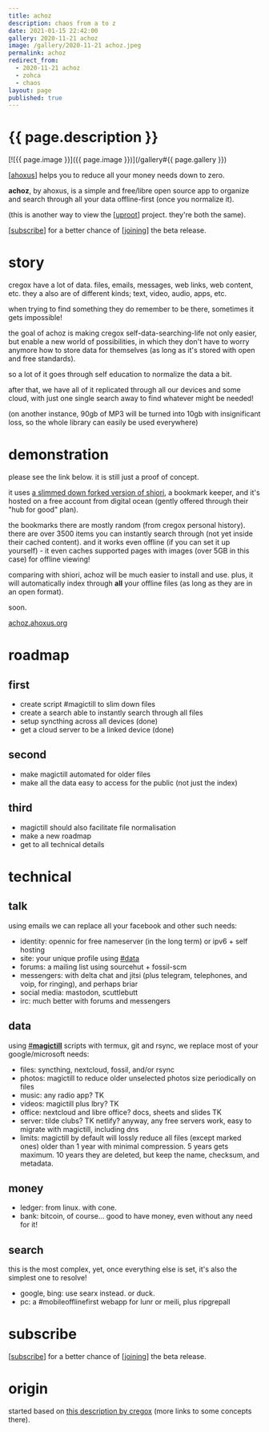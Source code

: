 ```yaml
---
title: achoz
description: chaos from a to z
date: 2021-01-15 22:42:00
gallery: 2020-11-21 achoz
image: /gallery/2020-11-21 achoz.jpeg
permalink: achoz
redirect_from:
  - 2020-11-21 achoz 
  - zohca
  - chaos
layout: page
published: true
---
```


# {{ page.description }}

[![{{ page.image }}]({{ page.image }})](/gallery#{{ page.gallery }})

[[ahoxus](/)] helps you to reduce all your money needs down to zero.

**achoz**, by ahoxus, is a simple and free/libre open source app to organize and search through all your data offline-first (once you normalize it).

(this is another way to view the [[uproot](/uproot)] project. they're both the same).

[[subscribe](/#subscribe)] for a better chance of [[joining](/join)] the beta release.

# story

cregox have a lot of data. files, emails, messages, web links, web content, etc. they a also are of different kinds; text, video, audio, apps, etc.

when trying to find something they do remember to be there, sometimes it gets impossible!

the goal of achoz is making cregox self-data-searching-life not only easier, but enable a new world of possibilities, in which they don't have to worry anymore how to store data for themselves (as long as it's stored with open and free standards).

so a lot of it goes through self education to normalize the data a bit.

after that, we have all of it replicated through all our devices and some cloud, with just one single search away to find whatever might be needed!

(on another instance, 90gb of MP3 will be turned into 10gb with insignificant loss, so the whole library can easily be used everywhere)

# demonstration

please see the link below. it is still just a proof of concept.

it uses [a slimmed down forked version of shiori](https://github.com/cauerego/shiori), a bookmark keeper, and it's hosted on a free account from digital ocean (gently offered through their "hub for good" plan).

the bookmarks there are mostly random (from cregox personal history). there are over 3500 items you can instantly search through (not yet inside their cached content). and it works even offline (if you can set it up yourself) - it even caches supported pages with images (over 5GB in this case) for offline viewing!

comparing with shiori, achoz will be much easier to install and use. plus, it will automatically index through **all** your offline files (as long as they are in an open format).

soon.

[achoz.ahoxus.org](http://achoz.ahoxus.org)

# roadmap

## first

- create script #magictill to slim down files
- create a search able to instantly search through all files
- setup syncthing across all devices (done)
- get a cloud server to be a linked device (done)

## second

- make magictill automated for older files
- make all the data easy to access for the public (not just the index)

## third

- magictill should also facilitate file normalisation
- make a new roadmap
- get to all technical details

# technical

## talk

using emails we can replace all your facebook and other such needs:

- identity: opennic for free nameserver (in the long term) or ipv6 + self hosting
- site: your unique profile using [#data](#data)
- forums: a mailing list using sourcehut + fossil-scm
- messengers: with delta chat and jitsi (plus telegram, telephones, and voip, for ringing), and perhaps briar
- social media: mastodon, scuttlebutt
- irc: much better with forums and messengers

## data

using [#**magictill**](#origin) scripts with termux, git and rsync, we replace most of your google/microsoft needs:

- files: syncthing, nextcloud, fossil, and/or rsync
- photos: magictill to reduce older unselected photos size periodically on files
- music: any radio app? TK
- videos: magictill plus lbry? TK
- office: nextcloud and libre office? docs, sheets and slides TK
- server: tilde clubs? TK netlify? anyway, any free servers work, easy to migrate with magictill, including dns
- limits: magictill by default will lossly reduce all files (except marked ones) older than 1 year with minimal compression. 5 years gets maximum. 10 years they are deleted, but keep the name, checksum, and metadata.

## money

- ledger: from linux. with cone.
- bank: bitcoin, of course... good to have money, even without any need for it!

## search

this is the most complex, yet, once everything else is set, it's also the simplest one to resolve!

- google, bing: use searx instead. or duck.
- pc: a #mobileofflinefirst webapp for lunr or meili, plus ripgrepall

# subscribe
[[subscribe](/#subscribe)] for a better chance of [[joining](/join)] the beta release.

# origin
started based on [this description by cregox](http://cregox.net/achoz) (more links to some concepts there).

